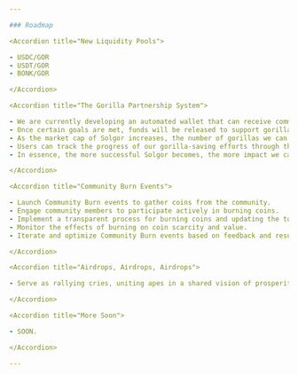 ```yaml
---

### Roadmap

<Accordion title="New Liquidity Pools">

- USDC/GOR
- USDT/GOR
- BONK/GOR

</Accordion>

<Accordion title="The Gorilla Partnership System">

- We are currently developing an automated wallet that can receive community donations. 
- Once certain goals are met, funds will be released to support gorilla conservation efforts through partnerships.
- As the market cap of Solgor increases, the number of gorillas we can rescue and support also increases.
- Users can track the progress of our gorilla-saving efforts through the Gorillameter on our website.
- In essence, the more successful Solgor becomes, the more impact we can have on gorilla conservation, turning our meme coin into a force for positive change in the real world.

</Accordion>

<Accordion title="Community Burn Events">

- Launch Community Burn events to gather coins from the community.
- Engage community members to participate actively in burning coins.
- Implement a transparent process for burning coins and updating the total supply.
- Monitor the effects of burning on coin scarcity and value.
- Iterate and optimize Community Burn events based on feedback and results.

</Accordion>

<Accordion title="Airdrops, Airdrops, Airdrops">

- Serve as rallying cries, uniting apes in a shared vision of prosperity and compassion.

</Accordion>

<Accordion title="More Soon">

- SOON.

</Accordion>

---
```


